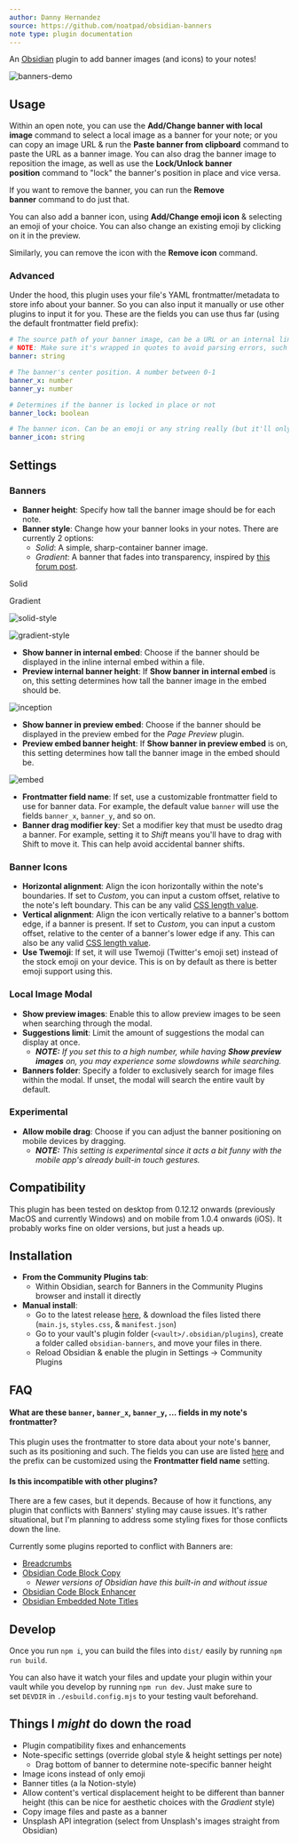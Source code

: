 ```yaml
---
author: Danny Hernandez
source: https://github.com/noatpad/obsidian-banners
note type: plugin documentation
---
```


An [Obsidian](https://obsidian.md/) plugin to add banner images (and icons) to your notes!

![banners-demo](https://raw.githubusercontent.com/noatpad/obsidian-banners/master/images/banners.gif)

## Usage

Within an open note, you can use the **Add/Change banner with local image** command to select a local image as a banner for your note; or you can copy an image URL & run the **Paste banner from clipboard** command to paste the URL as a banner image. You can also drag the banner image to reposition the image, as well as use the **Lock/Unlock banner position** command to "lock" the banner's position in place and vice versa.

If you want to remove the banner, you can run the **Remove banner** command to do just that.

You can also add a banner icon, using **Add/Change emoji icon** & selecting an emoji of your choice. You can also change an existing emoji by clicking on it in the preview.

Similarly, you can remove the icon with the **Remove icon** command.

### Advanced

Under the hood, this plugin uses your file's YAML frontmatter/metadata to store info about your banner. So you can also input it manually or use other plugins to input it for you. These are the fields you can use thus far (using the default frontmatter field prefix):

```yaml
# The source path of your banner image, can be a URL or an internal link to an image.
# NOTE: Make sure it's wrapped in quotes to avoid parsing errors, such as "![[file]]"
banner: string

# The banner's center position. A number between 0-1
banner_x: number
banner_y: number

# Determines if the banner is locked in place or not
banner_lock: boolean

# The banner icon. Can be an emoji or any string really (but it'll only accept the first letter)
banner_icon: string
```

## Settings

### Banners

-   **Banner height**: Specify how tall the banner image should be for each note.
-   **Banner style**: Change how your banner looks in your notes. There are currently 2 options:
    -   _Solid_: A simple, sharp-container banner image.
    -   _Gradient_: A banner that fades into transparency, inspired by [this forum post](https://forum.obsidian.md/t/header-images-with-css/18917).

Solid

Gradient

![solid-style](https://raw.githubusercontent.com/noatpad/obsidian-banners/master/images/solid.png)

![gradient-style](https://raw.githubusercontent.com/noatpad/obsidian-banners/master/images/gradient.png)

-   **Show banner in internal embed**: Choose if the banner should be displayed in the inline internal embed within a file.
-   **Preview internal banner height**: If **Show banner in internal embed** is on, this setting determines how tall the banner image in the embed should be.

![inception](https://raw.githubusercontent.com/noatpad/obsidian-banners/master/images/inception.png)

-   **Show banner in preview embed**: Choose if the banner should be displayed in the preview embed for the _Page Preview_ plugin.
-   **Preview embed banner height**: If **Show banner in preview embed** is on, this setting determines how tall the banner image in the embed should be.

![embed](https://raw.githubusercontent.com/noatpad/obsidian-banners/master/images/embed.png)

-   **Frontmatter field name**: If set, use a customizable frontmatter field to use for banner data. For example, the default value `banner` will use the fields `banner_x`, `banner_y`, and so on.
-   **Banner drag modifier key**: Set a modifier key that must be usedto drag a banner. For example, setting it to _Shift_ means you'll have to drag with Shift to move it. This can help avoid accidental banner shifts.

### Banner Icons

-   **Horizontal alignment**: Align the icon horizontally within the note's boundaries. If set to _Custom_, you can input a custom offset, relative to the note's left boundary. This can be any valid [CSS length value](https://developer.mozilla.org/en-US/docs/Learn/CSS/Building_blocks/Values_and_units#lengths).
-   **Vertical alignment**: Align the icon vertically relative to a banner's bottom edge, if a banner is present. If set to _Custom_, you can input a custom offset, relative to the center of a banner's lower edge if any. This can also be any valid [CSS length value](https://developer.mozilla.org/en-US/docs/Learn/CSS/Building_blocks/Values_and_units#lengths).
-   **Use Twemoji**: If set, it will use Twemoji (Twitter's emoji set) instead of the stock emoji on your device. This is on by default as there is better emoji support using this.

### Local Image Modal

-   **Show preview images**: Enable this to allow preview images to be seen when searching through the modal.
-   **Suggestions limit**: Limit the amount of suggestions the modal can display at once.
    -   ***NOTE:** If you set this to a high number, while having **Show preview images** on, you may experience some slowdowns while searching.*
-   **Banners folder**: Specify a folder to exclusively search for image files within the modal. If unset, the modal will search the entire vault by default.

### Experimental

-   **Allow mobile drag**: Choose if you can adjust the banner positioning on mobile devices by dragging.
    -   ***NOTE:** This setting is experimental since it acts a bit funny with the mobile app's already built-in touch gestures.*

## Compatibility

This plugin has been tested on desktop from 0.12.12 onwards (previously MacOS and currently Windows) and on mobile from 1.0.4 onwards (iOS). It probably works fine on older versions, but just a heads up.

## Installation

-   **From the Community Plugins tab**:
    -   Within Obsidian, search for Banners in the Community Plugins browser and install it directly
-   **Manual install**:
    -   Go to the latest release [here](https://github.com/noatpad/obsidian-banners/releases/latest), & download the files listed there (`main.js`, `styles.css`, & `manifest.json`)
    -   Go to your vault's plugin folder (`<vault>/.obsidian/plugins`), create a folder called `obsidian-banners`, and move your files in there.
    -   Reload Obsidian & enable the plugin in Settings -> Community Plugins

## FAQ

#### What are these `banner`, `banner_x`, `banner_y`, ... fields in my note's frontmatter?

This plugin uses the frontmatter to store data about your note's banner, such as its positioning and such. The fields you can use are listed [here](https://github.com/noatpad/obsidian-banners#advanced) and the prefix can be customized using the **Frontmatter field name** setting.

#### Is this incompatible with other plugins?

There are a few cases, but it depends. Because of how it functions, any plugin that conflicts with Banners' styling may cause issues. It's rather situational, but I'm planning to address some styling fixes for those conflicts down the line.

Currently some plugins reported to conflict with Banners are:

-   [Breadcrumbs](https://github.com/SkepticMystic/breadcrumbs)
-   [Obsidian Code Block Copy](https://github.com/jdbrice/obsidian-code-block-copy)
    -   _Newer versions of Obsidian have this built-in and without issue_
-   [Obsidian Code Block Enhancer](https://github.com/nyable/obsidian-code-block-enhancer)
-   [Obsidian Embedded Note Titles](https://github.com/mgmeyers/obsidian-embedded-note-titles)

## Develop

Once you run `npm i`, you can build the files into `dist/` easily by running `npm run build`.

You can also have it watch your files and update your plugin within your vault while you develop by running `npm run dev`. Just make sure to set `DEVDIR` in `./esbuild.config.mjs` to your testing vault beforehand.

## Things I _might_ do down the road

-   Plugin compatibility fixes and enhancements
-   Note-specific settings (override global style & height settings per note)
    -   Drag bottom of banner to determine note-specific banner height
-   Image icons instead of only emoji
-   Banner titles (a la Notion-style)
-   Allow content's vertical displacement height to be different than banner height (this can be nice for aesthetic choices with the _Gradient_ style)
-   Copy image files and paste as a banner
-   Unsplash API integration (select from Unsplash's images straight from Obsidian)